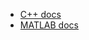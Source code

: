 - [C++ docs](https://carlosal1015.github.io/mole_examples/api_docs/cpp/html)
- [MATLAB docs](https://carlosal1015.github.io/mole_examples/api_docs/matlab)
